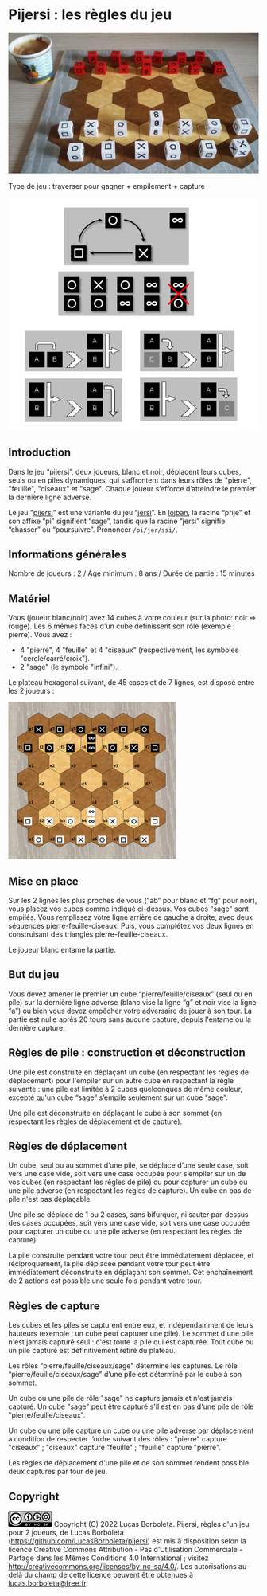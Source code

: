 # Pijersi : les règles du jeu


![](./pictures/pijersi-2022-0723-0940.jpg)

Type de jeu : traverser pour gagner + empilement + capture

![](./pictures/schema.png)

<div style="page-break-after: always;"></div>

## Introduction

Dans le jeu “pijersi”, deux joueurs, blanc et noir, déplacent leurs cubes, seuls ou en piles dynamiques, qui s’affrontent dans leurs rôles de "pierre", "feuille", "ciseaux" et "sage". Chaque joueur s’efforce d’atteindre le premier la dernière ligne adverse. 

Le jeu "[pijersi](https://github.com/LucasBorboleta/pijersi)” est une variante du jeu “[jersi](https://github.com/LucasBorboleta/jersi)”. En [lojban](https://mw.lojban.org), la racine “prije” et son affixe “pi” signifient “sage”, tandis que la racine “jersi” signifie “chasser” ou “poursuivre”. Prononcer `/pi/jer/ssi/`.

## Informations générales
Nombre de joueurs : 2 / Age minimum : 8 ans / Durée de partie : 15 minutes 

## Matériel
Vous (joueur blanc/noir) avez 14 cubes à votre couleur (sur la photo: noir => rouge). Les 6 mêmes faces d'un cube définissent son rôle (exemple : pierre). Vous avez :

- 4 "pierre", 4 "feuille" et 4 "ciseaux" (respectivement, les symboles "cercle/carré/croix").
- 2 "sage" (le symbole "infini").

Le plateau hexagonal suivant, de 45 cases et de 7 lignes, est disposé entre les 2 joueurs :

<img src="./pictures/pijersi-positions-initiales.png" style="zoom:50%;" />

## Mise en place
Sur les 2 lignes les plus proches de vous (“ab” pour blanc et “fg” pour noir), vous placez vos cubes comme indiqué ci-dessus. Vos cubes "sage" sont empilés. Vous remplissez votre ligne arrière de gauche à droite, avec deux séquences pierre-feuille-ciseaux. Puis, vous complétez vos deux lignes en construisant des triangles pierre-feuille-ciseaux.

Le joueur blanc entame la partie. 

<div style="page-break-after: always;"></div>

## But du jeu

Vous devez amener le premier un cube “pierre/feuille/ciseaux” (seul ou en pile) sur la dernière ligne adverse (blanc vise la ligne “g” et noir vise la ligne “a”) ou bien vous devez empêcher votre adversaire de jouer à son tour. La partie est nulle après 20 tours sans aucune capture, depuis l'entame ou la dernière capture.

## Règles de pile : construction et déconstruction

Une pile est construite en déplaçant un cube (en respectant les règles de déplacement) pour l'empiler sur un autre cube en respectant la règle suivante : une pile est limitée à 2 cubes quelconques de même couleur, excepté qu'un cube “sage” s’empile seulement sur un cube “sage”.

Une pile est déconstruite en déplaçant le cube à son sommet (en respectant les règles de déplacement et de capture).

## Règles de déplacement

Un cube, seul ou au sommet d’une pile, se déplace d’une seule case, soit vers une case vide, soit vers une case occupée pour s’empiler sur un de vos cubes (en respectant les règles de pile) ou pour capturer un cube ou une pile adverse (en respectant les règles de capture). Un cube en bas de pile n'est pas déplaçable.

Une pile se déplace de 1 ou 2 cases, sans bifurquer, ni sauter par-dessus des cases occupées, soit vers une case vide, soit vers une case occupée pour capturer un cube ou une pile adverse (en respectant les règles de capture).

La pile construite pendant votre tour peut être immédiatement déplacée, et réciproquement, la pile déplacée pendant votre tour peut être immédiatement déconstruite en déplaçant son sommet. Cet enchaînement de 2 actions est possible une seule fois pendant votre tour.

## Règles de capture

Les cubes et les piles se capturent entre eux, et indépendamment de leurs hauteurs (exemple : un cube peut capturer une pile). Le sommet d'une pile n'est jamais capturé seul : c'est toute la pile qui est capturée. Tout cube ou un pile capturé est définitivement retiré du plateau.

Les rôles “pierre/feuille/ciseaux/sage" détermine les captures. Le rôle “pierre/feuille/ciseaux/sage" d’une pile est déterminé par le cube à son sommet. 

Un cube ou une pile de rôle "sage" ne capture jamais et n'est jamais capturé. Un cube "sage" peut être capturé s'il est en bas d'une pile de rôle "pierre/feuille/ciseaux".

Un cube ou une pile capture un cube ou une pile adverse par déplacement à condition de respecter l’ordre suivant des rôles : "pierre" capture "ciseaux" ; "ciseaux" capture "feuille" ; "feuille" capture "pierre".

Les règles de déplacement d'une pile et de son sommet rendent possible deux captures par tour de jeu.

## Copyright

[![Creative Commons License](./pictures/CC-BY-NC-SA.png)](http://creativecommons.org/licenses/by-nc-sa/4.0/) Copyright (C) 2022 Lucas Borboleta. Pijersi, règles d'un jeu pour 2 joueurs, de Lucas Borboleta (https://github.com/LucasBorboleta/pijersi) est mis à disposition selon la licence Creative Commons Attribution - Pas d’Utilisation Commerciale - Partage dans les Mêmes Conditions 4.0 International ; visitez http://creativecommons.org/licenses/by-nc-sa/4.0/. Les autorisations au-delà du champ de cette licence peuvent être obtenues à [lucas.borboleta@free.fr](mailto:lucas.borboleta@free.fr).
